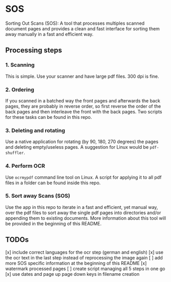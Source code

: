 # SOS
Sorting Out Scans (SOS): A tool that processes multiples scanned document pages and provides a clean and fast interface for sorting them away manually in a fast and efficient way.


## Processing steps

### 1. Scanning
This is simple. Use your scanner and have large pdf files. 300 dpi is fine.

### 2. Ordering
If you scanned in a batched way the front pages and afterwards the back pages, they are probably in reverse order, so first reverse the order of the back pages and then interleave the front with the back pages. Two scripts for these tasks can be found in this repo.

### 3. Deleting and rotating
Use a native application for rotating (by 90, 180, 270 degrees) the pages and deleting empty/useless pages. A suggestion for Linux would be `pdf-shuffler`.

### 4. Perform OCR
Use `ocrmypdf` command line tool on Linux. A script for applying it to all pdf files in a folder can be found inside this repo.

### 5. Sort away Scans (SOS)
Use the app in this repo to iterate in a fast and efficient, yet manual way, over the pdf files to sort away the single pdf pages into directories and/or appending them to existing documents. More information about this tool will be provided in the beginning of this README.

## TODOs
[x] include correct languages for the ocr step (german and english)
[x] use the ocr text in the last step instead of reprocessing the image again
[ ] add more SOS specific information at the beginning of this README
[x] watermark processed pages
[ ] create script managing all 5 steps in one go
[x] use dates and page up page down keys in filename creation

